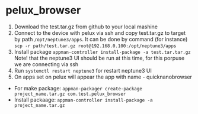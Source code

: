 # pelux_browser


   1. Download the test.tar.gz  from github to your local mashine
   2. Connect to the device with pelux via ssh and copy test.tar.gz to target by path ```/opt/neptune3/apps```. It can be done by command       (for instance) ```scp -r path/test.tar.gz root@192.168.0.100:/opt/neptune3/apps```
   3. Install package ```appman-controller install-package -a test.tar.tar.gz```
Note! that the neptune3 UI should be run at this time, for this porpuse we are connecting via ssh
   3. Run ```systemctl restart neptune3``` for restart neptune3 UI
   4. On apps set on pelux will appear the app with name - quicknanobrowser

 - For make package: ```appman-packager create-package project_name.tar.gz com.test.pelux_browser```
 - Install packaage: ```appman-controller install-package -a project_name.tar.gz```

